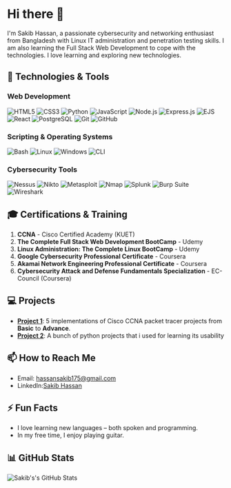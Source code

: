# Hi there 👋

I'm Sakib Hassan, a passionate cybersecurity and networking enthusiast from Bangladesh with Linux IT administration and penetration testing skills. I am also learning the Full Stack Web Development to cope with the technologies. I love learning and exploring new technologies.

## 🔧 Technologies & Tools

### Web Development
![HTML5](https://img.shields.io/badge/HTML5-333333?style=for-the-badge&logo=html5)
![CSS3](https://img.shields.io/badge/CSS3-333333?style=for-the-badge&logo=css3&logoColor=1572B6)
![Python](https://img.shields.io/badge/-Python-333333?style=flat&logo=python)
![JavaScript](https://img.shields.io/badge/JavaScript-333333?style=for-the-badge&logo=javascript)
![Node.js](https://img.shields.io/badge/Node.js-333333?style=for-the-badge&logo=node.js)
![Express.js](https://img.shields.io/badge/Express.js-333333?style=for-the-badge&logo=express)
![EJS](https://img.shields.io/badge/EJS-333333?style=for-the-badge&logo=javascript)
![React](https://img.shields.io/badge/React-333333?style=for-the-badge&logo=react)
![PostgreSQL](https://img.shields.io/badge/PostgreSQL-333333?style=for-the-badge&logo=postgresql)
![Git](https://img.shields.io/badge/Git-333333?style=for-the-badge&logo=git)
![GitHub](https://img.shields.io/badge/GitHub-333333?style=for-the-badge&logo=github)

### Scripting & Operating Systems
![Bash](https://img.shields.io/badge/Bash-333333?style=for-the-badge&logo=gnu-bash)
![Linux](https://img.shields.io/badge/Linux-333333?style=for-the-badge&logo=linux)
![Windows](https://img.shields.io/badge/Windows-333333?style=for-the-badge&logo=windows)
![CLI](https://img.shields.io/badge/CLI-333333?style=for-the-badge&logo=windowsterminal)

### Cybersecurity Tools
![Nessus](https://img.shields.io/badge/Nessus-333333?style=for-the-badge&logo=tenable)
![Nikto](https://img.shields.io/badge/-Nikto-333333?style=flat&logo=linux)
![Metasploit](https://img.shields.io/badge/Metasploit-333333?style=for-the-badge&logo=metasploit)
![Nmap](https://img.shields.io/badge/Nmap-333333?style=for-the-badge&logo=nmap)
![Splunk](https://img.shields.io/badge/Splunk-333333?style=for-the-badge&logo=splunk)
![Burp Suite](https://img.shields.io/badge/Burp_Suite-333333?style=for-the-badge&logo=burpsuite)
![Wireshark](https://img.shields.io/badge/Wireshark-333333?style=for-the-badge&logo=wireshark)

## 🎓 Certifications & Training

1. **CCNA** - Cisco Certified Academy (KUET)
2. **The Complete Full Stack Web Development BootCamp** - Udemy
3. **Linux Administration: The Complete Linux BootCamp** - Udemy
4. **Google Cybersecurity Professional Certificate** - Coursera
5. **Akamai Network Engineering Professional Certificate** - Coursera
6. **Cybersecurity Attack and Defense Fundamentals Specialization** - EC-Council (Coursera)

## 💻 Projects

- **[Project 1](https://github.com/prangon59/cisco-ccna-practical-projects)**: 5 implementations of Cisco CCNA packet tracer projects from **Basic** to **Advance**.
- **[Project 2](https://github.com/prangon59/python-projects)**: A bunch of python projects that i used for learning its usability

## 📫 How to Reach Me

- Email: [hassansakib175@gmail.com](mailto:hassansakib175@gmail.com)
- LinkedIn:[Sakib Hassan](https://www.linkedin.com/in/prangon59/)

## ⚡ Fun Facts

- I love learning new languages – both spoken and programming.
- In my free time, I enjoy playing guitar.


## 📊 GitHub Stats

![Sakib's's GitHub Stats](https://github-readme-stats.vercel.app/api?username=prangon59&show_icons=true&theme=radical)
